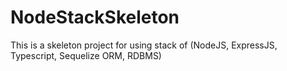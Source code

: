 # NodeStackSkeleton
This is a skeleton project for using stack of (NodeJS, ExpressJS, Typescript, Sequelize ORM, RDBMS) 
